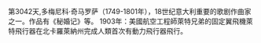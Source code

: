 第3042天,多梅尼科·奇马罗萨（1749-1801年），18世纪意大利重要的歌剧作曲家之一。作品有《秘婚记》等。
1903年：美國航空工程師萊特兄弟的固定翼飛機萊特飛行器在北卡羅萊納州完成人類首次有動力飛行器飛行。